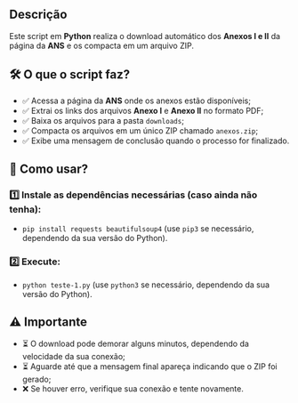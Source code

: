 ## Descrição
Este script em **Python** realiza o download automático dos **Anexos I e II** da página da **ANS** e os compacta em um arquivo ZIP.

## 🛠 O que o script faz?
- ✅ Acessa a página da **ANS** onde os anexos estão disponíveis;
- ✅ Extrai os links dos arquivos **Anexo I** e **Anexo II** no formato PDF;
- ✅ Baixa os arquivos para a pasta `downloads`;
- ✅ Compacta os arquivos em um único ZIP chamado `anexos.zip`;
- ✅ Exibe uma mensagem de conclusão quando o processo for finalizado.

## 🚀 Como usar?

### 1️⃣ Instale as dependências necessárias (caso ainda não tenha):
- `pip install requests beautifulsoup4` (use `pip3` se necessário, dependendo da sua versão do Python).

### 2️⃣ Execute:
- `python teste-1.py` (use `python3` se necessário, dependendo da sua versão do Python).

## ⚠️ Importante
- ⏳ O download pode demorar alguns minutos, dependendo da velocidade da sua conexão;
- ⏳ Aguarde até que a mensagem final apareça indicando que o ZIP foi gerado;
- ❌ Se houver erro, verifique sua conexão e tente novamente.
